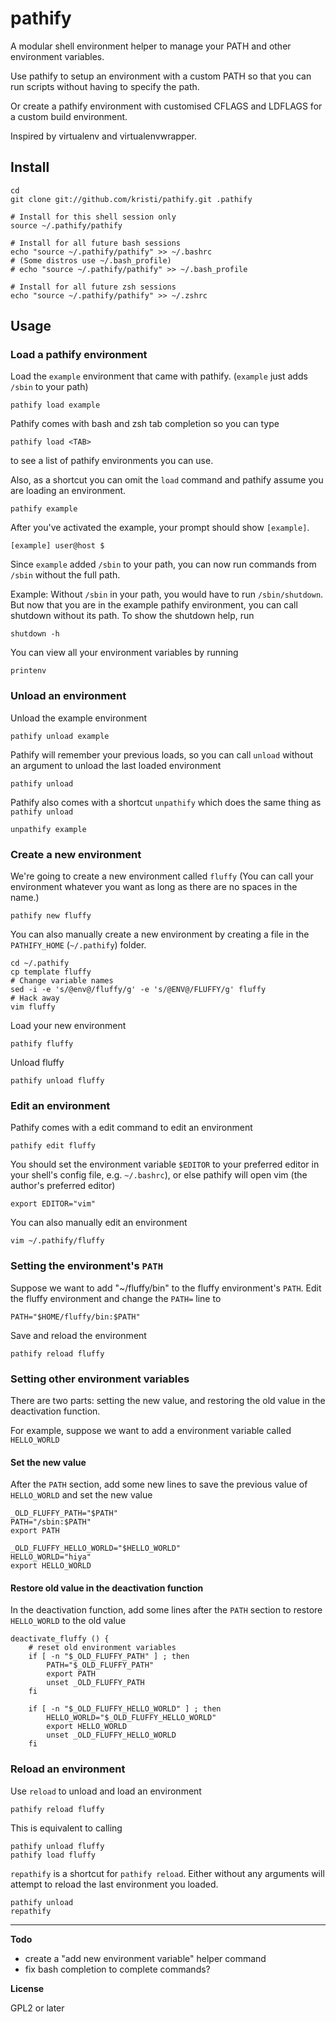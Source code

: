 pathify
=======

A modular shell environment helper to manage your PATH and other environment variables.  

Use pathify to setup an environment with a custom PATH so that you can run scripts without having to specify the path.

Or create a pathify environment with customised CFLAGS and LDFLAGS for a custom build environment.

Inspired by virtualenv and virtualenvwrapper.

Install
-------

    cd
    git clone git://github.com/kristi/pathify.git .pathify

    # Install for this shell session only
    source ~/.pathify/pathify

    # Install for all future bash sessions
    echo "source ~/.pathify/pathify" >> ~/.bashrc
    # (Some distros use ~/.bash_profile)
    # echo "source ~/.pathify/pathify" >> ~/.bash_profile
    
    # Install for all future zsh sessions
    echo "source ~/.pathify/pathify" >> ~/.zshrc

Usage
-----

### Load a pathify environment

Load the `example` environment that came with pathify.
(`example` just adds `/sbin` to your path)

    pathify load example

Pathify comes with bash and zsh tab completion so you can type

    pathify load <TAB>

to see a list of pathify environments you can use.

Also, as a shortcut you can omit the `load` command and pathify
assume you are loading an environment.

    pathify example

After you've activated the example, your prompt should show `[example]`.

    [example] user@host $

Since `example` added `/sbin` to your path, you can now run commands from `/sbin` without the full path.  

Example: Without `/sbin` in your path, you would have to run `/sbin/shutdown`.  But now that you are in the example pathify environment, you can call shutdown without its path.  To show the shutdown help, run

    shutdown -h

You can view all your environment variables by running

    printenv

### Unload an environment

Unload the example environment

    pathify unload example

Pathify will remember your previous loads, so you can call `unload` without an argument to unload the last loaded environment

    pathify unload

Pathify also comes with a shortcut `unpathify` which does the same thing as `pathify unload`

    unpathify example

### Create a new environment

We're going to create a new environment called `fluffy`  (You can call your environment whatever you want as long as there are no spaces in the name.)  

    pathify new fluffy

You can also manually create a new environment by creating a file in the `PATHIFY_HOME` (`~/.pathify`) folder.

    cd ~/.pathify
    cp template fluffy
    # Change variable names
    sed -i -e 's/@env@/fluffy/g' -e 's/@ENV@/FLUFFY/g' fluffy
    # Hack away
    vim fluffy

Load your new environment

    pathify fluffy

Unload fluffy

    pathify unload fluffy

### Edit an environment

Pathify comes with a edit command to edit an environment

    pathify edit fluffy

You should set the environment variable `$EDITOR` to your preferred editor in your shell's config file, e.g. `~/.bashrc`), or else pathify will open vim (the author's preferred editor)

    export EDITOR="vim"

You can also manually edit an environment

    vim ~/.pathify/fluffy

### Setting the environment's `PATH`

Suppose we want to add "~/fluffy/bin" to the fluffy environment's `PATH`.  Edit the fluffy environment and change the `PATH=` line to

    PATH="$HOME/fluffy/bin:$PATH"

Save and reload the environment

    pathify reload fluffy

### Setting other environment variables

There are two parts: setting the new value, and restoring the old value in the deactivation function.

For example, suppose we want to add a environment variable called `HELLO_WORLD`

#### Set the new value

After the `PATH` section, add some new lines to save the previous value of `HELLO_WORLD` and set the new value

    _OLD_FLUFFY_PATH="$PATH"
    PATH="/sbin:$PATH"
    export PATH

    _OLD_FLUFFY_HELLO_WORLD="$HELLO_WORLD"
    HELLO_WORLD="hiya"
    export HELLO_WORLD

#### Restore old value in the deactivation function

In the deactivation function, add some lines after the `PATH` section to restore `HELLO_WORLD` to the old value

    deactivate_fluffy () {
        # reset old environment variables
        if [ -n "$_OLD_FLUFFY_PATH" ] ; then
            PATH="$_OLD_FLUFFY_PATH"
            export PATH
            unset _OLD_FLUFFY_PATH
        fi

        if [ -n "$_OLD_FLUFFY_HELLO_WORLD" ] ; then
            HELLO_WORLD="$_OLD_FLUFFY_HELLO_WORLD"
            export HELLO_WORLD
            unset _OLD_FLUFFY_HELLO_WORLD
        fi

### Reload an environment

Use `reload` to unload and load an environment

    pathify reload fluffy

This is equivalent to calling

    pathify unload fluffy
    pathify load fluffy

`repathify` is a shortcut for `pathify reload`.  Either without any arguments will attempt to reload the last environment you loaded.

    pathify unload
    repathify


-----

__Todo__

* create a "add new environment variable" helper command
* fix bash completion to complete commands?

__License__

GPL2 or later
